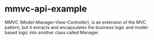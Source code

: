 # mmvc-api-example

MMVC (Model-Manager-View-Controller), is an extension of the MVC pattern, but it extracts and encapsulates the business logic and model-based logic into another class called Manager.
